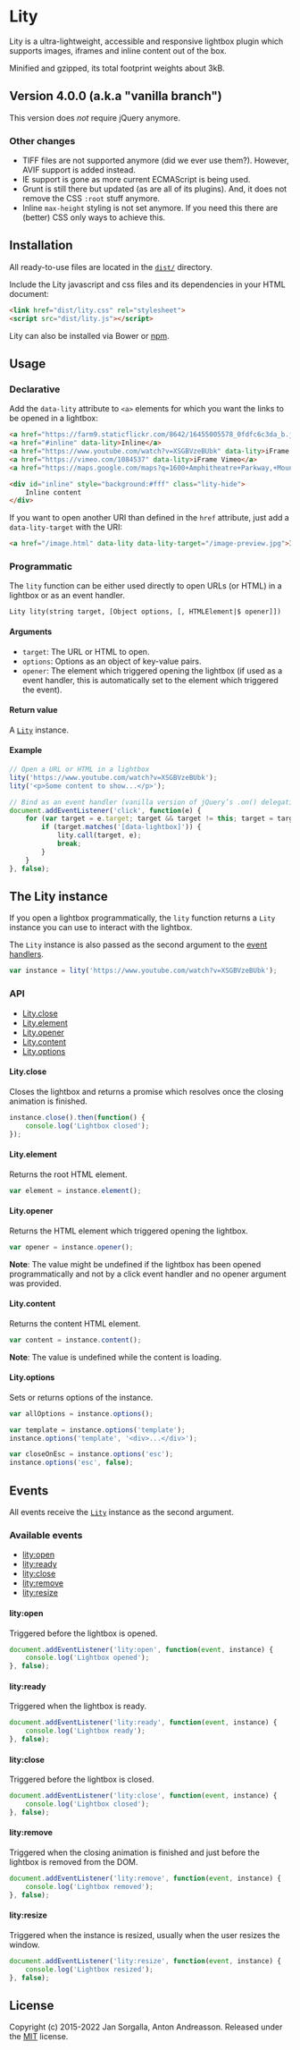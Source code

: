 Lity
====

Lity is a ultra-lightweight, accessible and responsive lightbox plugin which
supports images, iframes and inline content out of the box.

Minified and gzipped, its total footprint weights about 3kB.

Version 4.0.0 (a.k.a "vanilla branch")
--------------------------------------
This version does *not* require jQuery anymore.

### Other changes

- TIFF files are not supported anymore (did we ever use them?). However, AVIF support is added instead.
- IE support is gone as more current ECMAScript is being used.
- Grunt is still there but updated (as are all of its plugins). And, it does not remove the CSS `:root` stuff anymore.
- Inline `max-height` styling is not set anymore. If you need this there are (better) CSS only ways to achieve this.

Installation
------------

All ready-to-use files are located in the [`dist/`](dist/) directory.

Include the Lity javascript and css files and its dependencies in your HTML
document:

```html
<link href="dist/lity.css" rel="stylesheet">
<script src="dist/lity.js"></script>
```

Lity can also be installed via Bower or [npm](https://www.npmjs.com/package/lity).

Usage
-----

### Declarative

Add the `data-lity` attribute to `<a>` elements for which you want the links to
be opened in a lightbox:

```html
<a href="https://farm9.staticflickr.com/8642/16455005578_0fdfc6c3da_b.jpg" data-lity>Image</a>
<a href="#inline" data-lity>Inline</a>
<a href="https://www.youtube.com/watch?v=XSGBVzeBUbk" data-lity>iFrame Youtube</a>
<a href="https://vimeo.com/1084537" data-lity>iFrame Vimeo</a>
<a href="https://maps.google.com/maps?q=1600+Amphitheatre+Parkway,+Mountain+View,+CA" data-lity>Google Maps</a>

<div id="inline" style="background:#fff" class="lity-hide">
    Inline content
</div>
```

If you want to open another URI than defined in the `href` attribute, just add
a `data-lity-target` with the URI:

```html
<a href="/image.html" data-lity data-lity-target="/image-preview.jpg">Image</a>
```

### Programmatic

The `lity` function can be either used directly to open URLs (or HTML) in a
lightbox or as an event handler.

```
Lity lity(string target, [Object options, [, HTMLElement|$ opener]])
```

#### Arguments

* `target`: The URL or HTML to open.
* `options`: Options as an object of key-value pairs.
* `opener`: The element which triggered opening the lightbox (if used as a event
   handler, this is automatically set to the element which triggered the event).

#### Return value

A [`Lity`](#the-lity-instance) instance.

#### Example

```javascript
// Open a URL or HTML in a lightbox
lity('https://www.youtube.com/watch?v=XSGBVzeBUbk');
lity('<p>Some content to show...</p>');

// Bind as an event handler (vanilla version of jQuery’s .on() delegation)
document.addEventListener('click', function(e) {
    for (var target = e.target; target && target != this; target = target.parentNode) {
        if (target.matches('[data-lightbox]')) {
            lity.call(target, e);
            break;
        }
    }
}, false);
```

The Lity instance
-----------------

If you open a lightbox programmatically, the `lity` function returns a `Lity`
instance you can use to interact with the lightbox.

The `Lity` instance is also passed as the second argument to the 
[event handlers](#events).

```javascript
var instance = lity('https://www.youtube.com/watch?v=XSGBVzeBUbk');
```

### API

* [Lity.close](#lityclose)
* [Lity.element](#lityelement)
* [Lity.opener](#lityopener)
* [Lity.content](#litycontent)
* [Lity.options](#lityoptions)

#### Lity.close

Closes the lightbox and returns a promise which resolves once the closing
animation is finished.

```javascript
instance.close().then(function() {
    console.log('Lightbox closed');
});
```

#### Lity.element

Returns the root HTML element.

```javascript
var element = instance.element();
```

#### Lity.opener

Returns the HTML element which triggered opening the lightbox.

```javascript
var opener = instance.opener();
```

**Note**: The value might be undefined if the lightbox has been opened
programmatically and not by a click event handler and no opener argument was
provided.

#### Lity.content

Returns the content HTML element.

```javascript
var content = instance.content();
```

**Note**: The value is undefined while the content is loading.

#### Lity.options

Sets or returns options of the instance.

```javascript
var allOptions = instance.options();

var template = instance.options('template');
instance.options('template', '<div>...</div>');

var closeOnEsc = instance.options('esc');
instance.options('esc', false);
```

Events
------

All events receive the [`Lity`](#the-lity-instance) instance as the second
argument.

### Available events

* [lity:open](#lityopen)
* [lity:ready](#lityready)
* [lity:close](#lityclose)
* [lity:remove](#lityremove)
* [lity:resize](#lityresize)

#### lity:open

Triggered before the lightbox is opened.

```javascript
document.addEventListener('lity:open', function(event, instance) {
    console.log('Lightbox opened');
}, false);
```

#### lity:ready

Triggered when the lightbox is ready.

```javascript
document.addEventListener('lity:ready', function(event, instance) {
    console.log('Lightbox ready');
}, false);
```

#### lity:close

Triggered before the lightbox is closed.

```javascript
document.addEventListener('lity:close', function(event, instance) {
    console.log('Lightbox closed');
}, false);
```

#### lity:remove

Triggered when the closing animation is finished and just before the lightbox
is removed from the DOM.

```javascript
document.addEventListener('lity:remove', function(event, instance) {
    console.log('Lightbox removed');
}, false);
```

#### lity:resize

Triggered when the instance is resized, usually when the user resizes the
window.

```javascript
document.addEventListener('lity:resize', function(event, instance) {
    console.log('Lightbox resized');
}, false);
```

License
-------

Copyright (c) 2015-2022 Jan Sorgalla, Anton Andreasson.
Released under the [MIT](LICENSE?raw=1) license.
